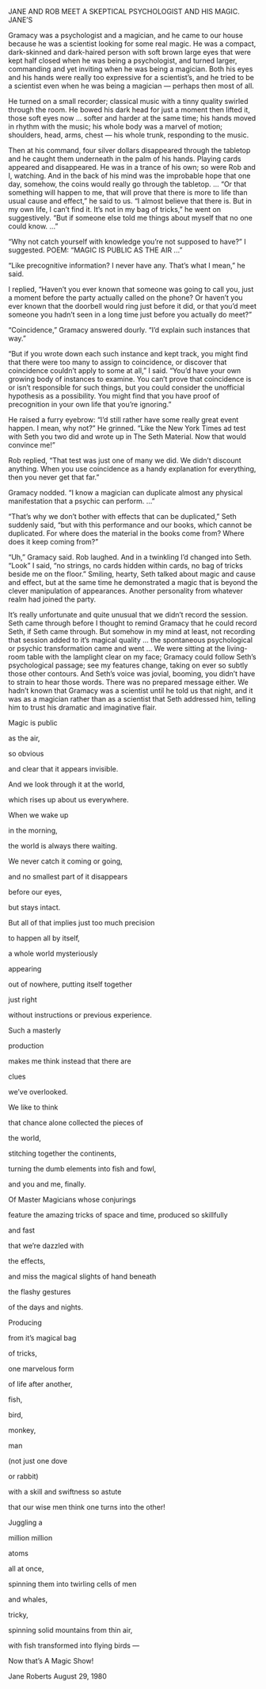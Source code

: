JANE AND ROB MEET A SKEPTICAL PSYCHOLOGIST AND HIS MAGIC. JANE’S

Gramacy was a psychologist and a magician, and he came to our house because he was a scientist looking for some real magic. He was a compact, dark-skinned and dark-haired person with soft brown large eyes that were kept half closed when he was being a psychologist, and turned larger, commanding and yet inviting when he was being a magician. Both his eyes and his hands were really too expressive for a scientist’s, and he tried to be a scientist even when he was being a magician — perhaps then most of all.

He turned on a small recorder; classical music with a tinny quality swirled through the room. He bowed his dark head for just a moment then lifted it, those soft eyes now ... softer and harder at the same time; his hands moved in rhythm with the music; his whole body was a marvel of motion; shoulders, head, arms, chest — his whole trunk, responding to the music. 

Then at his command, four silver dollars disappeared through the tabletop and he caught them underneath in the palm of his hands. Playing cards appeared and disappeared. He was in a trance of his own; so were Rob and I, watching. And in the back of his mind was the improbable hope that one day, somehow, the coins would really go through the tabletop. ...
“Or that something will happen to me, that will prove that there is more to life than usual cause and effect,” he said to us. “I almost believe that there is. But in my own life, I can’t find it. It’s not in my bag of tricks,” he went on suggestively. “But if someone else told me things about myself that no one could know. ...”

“Why not catch yourself with knowledge you’re not supposed to have?” I suggested.
POEM: “MAGIC IS PUBLIC AS THE AIR ...”

“Like precognitive information? I never have any. That’s what I mean,” he said.

I replied, “Haven’t you ever known that someone was going to call you, just a moment before the party actually called on the phone? Or haven’t you ever known that the doorbell would ring just before it did, or that you’d meet someone you hadn’t seen in a long time just before you actually do meet?”

“Coincidence,” Gramacy answered dourly. “I’d explain such instances that way.”

“But if you wrote down each such instance and kept track, you might find that there were too many to assign to coincidence, or discover that coincidence couldn’t apply to some at all,” I said. “You’d have your own growing body of instances to examine. You can’t prove that coincidence is or isn’t responsible for such things, but you could consider the unofficial hypothesis as a possibility. You might find that you have proof of precognition in your own life that you’re ignoring.”

He raised a furry eyebrow: “I’d still rather have some really great event happen. I mean, why not?” He grinned. “Like the New York Times ad test with Seth you two did and wrote up in The Seth Material. Now that would convince me!”

Rob replied, “That test was just one of many we did. We didn’t discount anything. When you use coincidence as a handy explanation for everything, then you never get that far.”

Gramacy nodded. “I know a magician can duplicate almost any physical manifestation that a psychic can perform. ...”

“That’s why we don’t bother with effects that can be duplicated,” Seth suddenly said, “but with this performance and our books, which cannot be duplicated. For where does the material in the books come from? Where does it keep coming from?”

“Uh,” Gramacy said. Rob laughed. And in a twinkling I’d changed into Seth. “Look” I said, “no strings, no cards hidden within cards, no bag of tricks beside me on the floor.” Smiling, hearty, Seth talked about magic and cause and effect, but at the same time he demonstrated a magic that is beyond the clever manipulation of appearances. Another personality from whatever realm had joined the party.

It’s really unfortunate and quite unusual that we didn’t record the session. Seth came through before I thought to remind Gramacy that he could record Seth, if Seth came through. But somehow in my mind at least, not recording that session added to it’s magical quality ... the spontaneous psychological or psychic transformation came and went ... We were sitting at the living-room table with the lamplight clear on my face; Gramacy could follow Seth’s psychological passage; see my features change, taking on ever so subtly those other contours. And Seth’s voice was jovial, booming, you didn’t have to strain to hear those words. There was no prepared message either. We hadn’t known that Gramacy was a scientist until he told us that night, and it was as a magician rather than as a scientist that Seth addressed him, telling him to trust his dramatic and imaginative flair.

Magic is public

as the air,

so obvious

and clear that it appears invisible.

And we look through it at the world,

which rises up about us everywhere.

When we wake up

in the morning,

the world is always there waiting.

We never catch it coming or going,

and no smallest part of it disappears

before our eyes,

but stays intact.

But all of that implies just too much precision

to happen all by itself,

a whole world mysteriously

appearing

out of nowhere, putting itself together

just right

without instructions or previous experience.

Such a masterly

production

makes me think instead that there are

clues

we’ve overlooked.

We like to think

that chance alone collected the pieces of

the world,

stitching together the continents,

turning the dumb elements into fish and fowl,

and you and me, finally.

Of Master Magicians whose conjurings

feature the amazing tricks of space and time, produced so skillfully

and fast

that we’re dazzled with

the effects,

and miss the magical slights of hand beneath

the flashy gestures

of the days and nights.

Producing

from it’s magical bag

of tricks,

one marvelous form

of life after another,

fish,

bird,

monkey,

man

(not just one dove

or rabbit)

with a skill and swiftness so astute

that our wise men think one turns into the other!

Juggling a

million million

atoms

all at once,

spinning them into twirling cells of men

and whales,

tricky,

spinning solid mountains from thin air,

with fish transformed into flying birds —

Now that’s A Magic Show!

Jane Roberts August 29, 1980